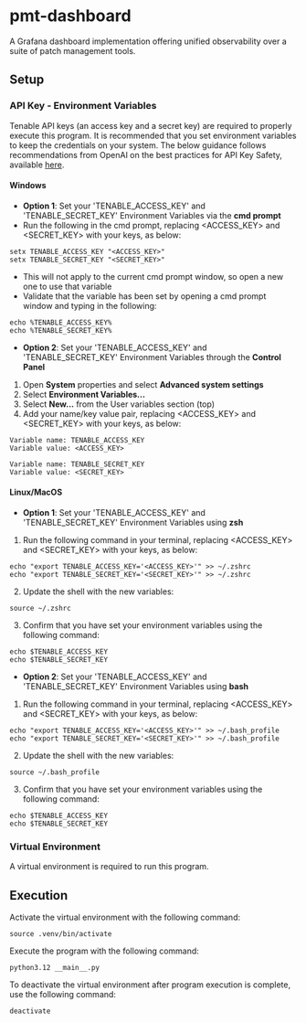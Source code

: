 # pmt-dashboard
A Grafana dashboard implementation offering unified observability over a suite of patch management tools. 

## Setup

### API Key - Environment Variables

Tenable API keys (an access key and a secret key) are required to properly execute this program. It is recommended that you set environment variables to keep the credentials on your system. The below guidance follows recommendations from OpenAI on the best practices for API Key Safety, available [here](https://help.openai.com/en/articles/5112595-best-practices-for-api-key-safety).

#### Windows

- **Option 1**: Set your 'TENABLE_ACCESS_KEY' and 'TENABLE_SECRET_KEY' Environment Variables via the **cmd prompt**
- Run the following in the cmd prompt, replacing \<ACCESS_KEY> and \<SECRET_KEY> with your keys, as below:

```
setx TENABLE_ACCESS_KEY "<ACCESS_KEY>"
setx TENABLE_SECRET_KEY "<SECRET_KEY>"
```

- This will not apply to the current cmd prompt window, so open a new one to use that variable
- Validate that the variable has been set by opening a cmd prompt window and typing in the following:

```
echo %TENABLE_ACCESS_KEY%
echo %TENABLE_SECRET_KEY%
```

- **Option 2**: Set your 'TENABLE_ACCESS_KEY' and 'TENABLE_SECRET_KEY' Environment Variables through the **Control Panel**
1. Open **System** properties and select **Advanced system settings**
2. Select **Environment Variables...**
3. Select **New...** from the User variables section (top)
4. Add your name/key value pair, replacing \<ACCESS_KEY> and \<SECRET_KEY> with your keys, as below:

```
Variable name: TENABLE_ACCESS_KEY
Variable value: <ACCESS_KEY>
```

```
Variable name: TENABLE_SECRET_KEY
Variable value: <SECRET_KEY>
```

#### Linux/MacOS

- **Option 1**: Set your 'TENABLE_ACCESS_KEY' and 'TENABLE_SECRET_KEY' Environment Variables using **zsh**
1. Run the following command in your terminal, replacing \<ACCESS_KEY> and \<SECRET_KEY> with your keys, as below:

```
echo "export TENABLE_ACCESS_KEY='<ACCESS_KEY>'" >> ~/.zshrc
echo "export TENABLE_SECRET_KEY='<SECRET_KEY>'" >> ~/.zshrc
```

2. Update the shell with the new variables:

```
source ~/.zshrc
```

3. Confirm that you have set your environment variables using the following command:

```
echo $TENABLE_ACCESS_KEY
echo $TENABLE_SECRET_KEY
```

- **Option 2**: Set your 'TENABLE_ACCESS_KEY' and 'TENABLE_SECRET_KEY' Environment Variables using **bash**
1. Run the following command in your terminal, replacing \<ACCESS_KEY> and \<SECRET_KEY> with your keys, as below:

```
echo "export TENABLE_ACCESS_KEY='<ACCESS_KEY>'" >> ~/.bash_profile
echo "export TENABLE_SECRET_KEY='<SECRET_KEY>'" >> ~/.bash_profile
```

2. Update the shell with the new variables:

```
source ~/.bash_profile
```

3. Confirm that you have set your environment variables using the following command:

```
echo $TENABLE_ACCESS_KEY
echo $TENABLE_SECRET_KEY
```

### Virtual Environment

A virtual environment is required to run this program. 

## Execution

Activate the virtual environment with the following command:

```
source .venv/bin/activate
```

Execute the program with the following command:

```
python3.12 __main__.py
```

To deactivate the virtual environment after program execution is complete, use the following command:

```
deactivate
```